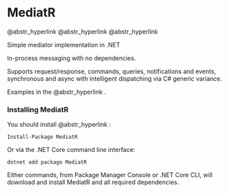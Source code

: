 # MediatR

@abstr_hyperlink @abstr_hyperlink @abstr_hyperlink 

Simple mediator implementation in .NET

In-process messaging with no dependencies.

Supports request/response, commands, queries, notifications and events, synchronous and async with intelligent dispatching via C# generic variance.

Examples in the @abstr_hyperlink .

### Installing MediatR

You should install @abstr_hyperlink :
    
    
    Install-Package MediatR
    

Or via the .NET Core command line interface:
    
    
    dotnet add package MediatR
    

Either commands, from Package Manager Console or .NET Core CLI, will download and install MediatR and all required dependencies.
